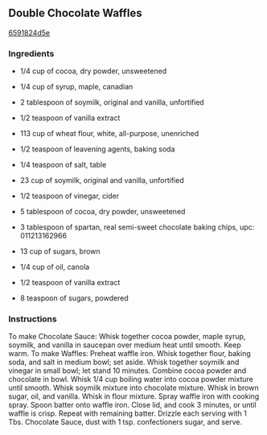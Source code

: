 ## Double Chocolate Waffles

[6591824d5e](http://www.vegetariantimes.com/recipe/double-chocolate-waffles/)

### Ingredients

 - 1/4 cup of cocoa, dry powder, unsweetened

 - 1/4 cup of syrup, maple, canadian

 - 2 tablespoon of soymilk, original and vanilla, unfortified

 - 1/2 teaspoon of vanilla extract

 - 113 cup of wheat flour, white, all-purpose, unenriched

 - 1/2 teaspoon of leavening agents, baking soda

 - 1/4 teaspoon of salt, table

 - 23 cup of soymilk, original and vanilla, unfortified

 - 1/2 teaspoon of vinegar, cider

 - 5 tablespoon of cocoa, dry powder, unsweetened

 - 3 tablespoon of spartan, real semi-sweet chocolate baking chips, upc: 011213162966

 - 13 cup of sugars, brown

 - 1/4 cup of oil, canola

 - 1/2 teaspoon of vanilla extract

 - 8 teaspoon of sugars, powdered

### Instructions

To make Chocolate Sauce: Whisk together cocoa powder, maple syrup, soymilk, and vanilla in saucepan over medium heat until smooth. Keep warm. To make Waffles: Preheat waffle iron. Whisk together flour, baking soda, and salt in medium bowl; set aside. Whisk together soymilk and vinegar in small bowl; let stand 10 minutes. Combine cocoa powder and chocolate in bowl. Whisk 1/4 cup boiling water into cocoa powder mixture until smooth. Whisk soymilk mixture into chocolate mixture. Whisk in brown sugar, oil, and vanilla. Whisk in flour mixture. Spray waffle iron with cooking spray. Spoon batter onto waffle iron. Close lid, and cook 3 minutes, or until waffle is crisp. Repeat with remaining batter. Drizzle each serving with 1 Tbs. Chocolate Sauce, dust with 1 tsp. confectioners sugar, and serve.